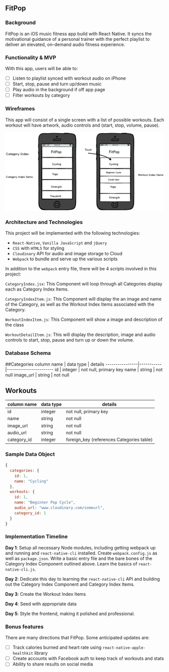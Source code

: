 ## FitPop

### Background

FitPop is an iOS music fitness app build with React Native. It syncs the motivational guidance of a personal trainer with the perfect playlist to deliver an elevated, on-demand audio fitness experience.

### Functionality & MVP  

With this app, users will be able to:

- [ ] Listen to playlist synced with workout audio on iPhone
- [ ] Start, stop, pause and turn up/down music
- [ ] Play audio in the background if off app page
- [ ] Filter workouts by category

### Wireframes

This app will consist of a single screen with a list of possible workouts. Each workout will have artwork, audio controls and (start, stop, volume, pause).

![wireframe](./FitPop.png)

### Architecture and Technologies

This project will be implemented with the following technologies:

- `React-Native`, `Vanilla JavaScript` and `jQuery`
- `CSS` with `HTML5` for styling
- `Cloudinary` API for audio and image storage to Cloud
- `Webpack` to bundle and serve up the various scripts

In addition to the `webpack` entry file, there will be 4 scripts involved in this project:

`CategoryIndex.jsx`: This Component will loop through all Categories display each as Category Index Items.

`CategoryIndexItem.js`: This Component will display the an image and name of the Category, as well as the Workout Index Items associated with the Category.  

`WorkoutIndexItem.js`: This Component will show a image and description of the class

`WorkoutDetailItem.js`: This will display the description, image and audio controls to start, stop, pause and turn up or down the volume.

### Database Schema

##Categories
column name     | data type | details
----------------|-----------|-----------------------
id              | integer   | not null, primary key
name            | string    | not null
image_url       | string    | not null


## Workouts
column name     | data type | details
----------------|-----------|-----------------------
id              | integer   | not null, primary key
name            | string    | not null
image_url       | string    | not null
audio_url       | string    | not null
category_id     | integer   | foreign_key (references Categories table)


### Sample Data Object
```js
{
  categories: {
    id: 1,
    name: "Cycling"
  },
  workouts: {
    id: 1,
    name: "Beginner Pop Cycle",
    audio_url: "www.cloudinary.com/someurl",
    category_id: 1
  }
}
```

### Implementation Timeline

**Day 1**: Setup all necessary Node modules, including getting webpack up and running and `react-native-cli` installed.  Create `webpack.config.js` as well as `package.json`. Write a basic entry file and the bare bones of the Category Index Component outlined above.  Learn the basics of `react-native-cli.js`.

**Day 2**: Dedicate this day to learning the `react-native-cli` API and building out the Category Index Component and Category Index Items.

**Day 3**: Create the Workout Index Items

**Day 4**: Seed with appropriate data

**Day 5**: Style the frontend, making it polished and professional.


### Bonus features

There are many directions that FitPop.  Some anticipated updates are:
- [ ] Track calories burned and heart rate using `react-native-apple-healthkit` library
- [ ] Create accounts with Facebook auth to keep track of workouts and stats
- [ ] Ability to share results on social media
